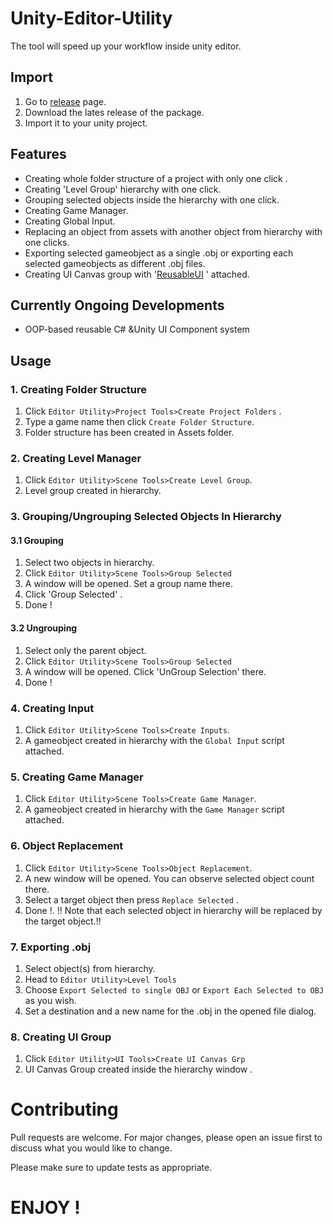 # Unity-Editor-Utility

The tool will speed up your workflow inside unity editor. 

## Import

1. Go to [release](https://github.com/ertanturan/Unity-Editor-Utility/releases) page.
2. Download the lates release of the package.
3. Import it to your unity project.

## Features
- Creating whole folder structure of a project with only one click .
- Creating 'Level Group' hierarchy with one click.
- Grouping selected objects inside the hierarchy with one click.
- Creating Game Manager.
- Creating Global Input.
- Replacing an object from assets with another object from hierarchy with one clicks.
- Exporting selected gameobject as a single .obj or exporting each selected gameobjects as different .obj files.
- Creating UI Canvas group with '[ReusableUI](https://github.com/ertanturan/Unity-Reusable-UI "") ' attached.

## Currently Ongoing Developments
- OOP-based reusable C# &Unity UI Component system

## Usage

### 1. Creating Folder Structure

1. Click `Editor Utility>Project Tools>Create Project Folders` .
2. Type a game name then click `Create Folder Structure`.
3. Folder structure has been created in Assets folder.

### 2. Creating Level Manager

1. Click `Editor Utility>Scene Tools>Create Level Group`.
2. Level group created in hierarchy.

### 3. Grouping/Ungrouping Selected Objects In Hierarchy
#### 3.1 Grouping
1. Select two objects in hierarchy.
2. Click `Editor Utility>Scene Tools>Group Selected`
3. A window will be opened. Set a group name there.
4. Click 'Group Selected' .
5. Done !

#### 3.2 Ungrouping

1. Select only the parent object.
2. Click `Editor Utility>Scene Tools>Group Selected`
3. A window will be opened. Click 'UnGroup Selection' there.
4. Done !

### 4. Creating Input
1. Click `Editor Utility>Scene Tools>Create Inputs`.
2. A gameobject created in hierarchy with the `Global Input` script attached.

### 5. Creating Game Manager
1. Click `Editor Utility>Scene Tools>Create Game Manager`.
2. A gameobject created in hierarchy with the `Game Manager` script attached.

### 6. Object Replacement

1. Click `Editor Utility>Scene Tools>Object Replacement`.
2. A new window will be opened. You can observe selected object count there.
3. Select a target object then press `Replace Selected` . 
4. Done !.
  !! Note that each selected object in hierarchy will be replaced by the target object.!! 
  
### 7. Exporting .obj


1. Select object(s) from hierarchy.
2. Head to `Editor Utility>Level Tools`
3. Choose `Export Selected to single OBJ` or `Export Each Selected to OBJ` as you wish.
4. Set a destination and a new name for the .obj in the opened file dialog.

### 8. Creating UI Group

1. Click `Editor Utility>UI Tools>Create UI Canvas Grp`
2. UI Canvas Group created inside the hierarchy window .



# Contributing
Pull requests are welcome. For major changes, please open an issue first to discuss what you would like to change.

Please make sure to update tests as appropriate.








# ENJOY !
